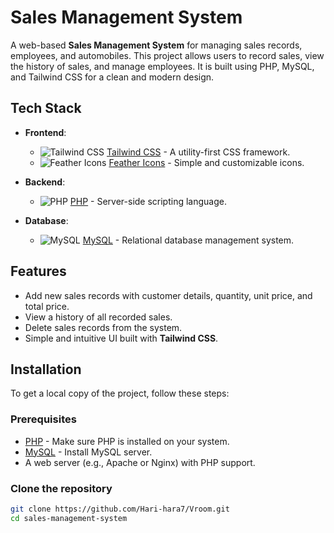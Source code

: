 # Sales Management System

A web-based **Sales Management System** for managing sales records, employees, and automobiles. This project allows users to record sales, view the history of sales, and manage employees. It is built using PHP, MySQL, and Tailwind CSS for a clean and modern design.

## Tech Stack

- **Frontend**:
  - ![Tailwind CSS](https://img.icons8.com/ios/50/000000/tailwindcss.png) [Tailwind CSS](https://tailwindcss.com/) - A utility-first CSS framework.
  - ![Feather Icons](https://img.icons8.com/ios/50/000000/feather.png) [Feather Icons](https://feathericons.com/) - Simple and customizable icons.

- **Backend**:
  - ![PHP](https://img.icons8.com/ios/50/000000/php.png) [PHP](https://www.php.net/) - Server-side scripting language.

- **Database**:
  - ![MySQL](https://img.icons8.com/ios/50/000000/mysql-logo.png) [MySQL](https://www.mysql.com/) - Relational database management system.

## Features

- Add new sales records with customer details, quantity, unit price, and total price.
- View a history of all recorded sales.
- Delete sales records from the system.
- Simple and intuitive UI built with **Tailwind CSS**.

## Installation

To get a local copy of the project, follow these steps:

### Prerequisites

- [PHP](https://www.php.net/downloads) - Make sure PHP is installed on your system.
- [MySQL](https://dev.mysql.com/downloads/) - Install MySQL server.
- A web server (e.g., Apache or Nginx) with PHP support.

### Clone the repository

```bash
git clone https://github.com/Hari-hara7/Vroom.git
cd sales-management-system
